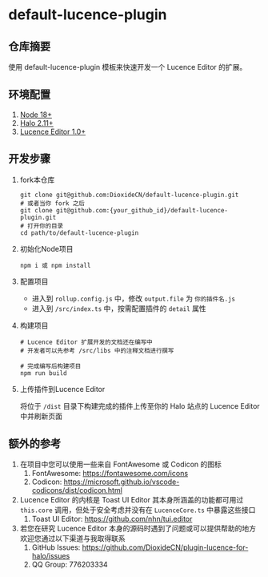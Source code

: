 # default-lucence-plugin

## 仓库摘要

使用 default-lucence-plugin 模板来快速开发一个 Lucence Editor 的扩展。

## 环境配置

1. [Node 18+](https://nodejs.org/en)
2. [Halo 2.11+](https://docs.halo.run/developer-guide/core/prepare)
3. [Lucence Editor 1.0+](https://github.com/DioxideCN/plugin-lucence-for-halo)

## 开发步骤

1. fork本仓库

    ```
    git clone git@github.com:DioxideCN/default-lucence-plugin.git
    # 或者当你 fork 之后
    git clone git@github.com:{your_github_id}/default-lucence-plugin.git
    # 打开你的目录
    cd path/to/default-lucence-plugin
    ```

2. 初始化Node项目

    ```
    npm i 或 npm install
    ```

3. 配置项目

    - 进入到 `rollup.config.js` 中，修改 `output.file` 为 `你的插件名.js`
    - 进入到 `/src/index.ts` 中，按需配置插件的 `detail` 属性

4. 构建项目

    ```
    # Lucence Editor 扩展开发的文档还在编写中
    # 开发者可以先参考 /src/libs 中的注释文档进行撰写

    # 完成编写后构建项目
    npm run build
    ```

5. 上传插件到Lucence Editor

    将位于 `/dist` 目录下构建完成的插件上传至你的 Halo 站点的 Lucence Editor 中并刷新页面

## 额外的参考

1. 在项目中您可以使用一些来自 FontAwesome 或 Codicon 的图标
   1. FontAwesome: https://fontawesome.com/icons
   2. Codicon: https://microsoft.github.io/vscode-codicons/dist/codicon.html
2. Lucence Editor 的内核是 Toast UI Editor 其本身所涵盖的功能都可用过 `this.core` 调用，但处于安全考虑并没有在 `LucenceCore.ts` 中暴露这些接口
   1. Toast UI Editor: https://github.com/nhn/tui.editor
3. 若您在研究 Lucence Editor 本身的源码时遇到了问题或可以提供帮助的地方欢迎您通过以下渠道与我取得联系
   1. GitHub Issues: https://github.com/DioxideCN/plugin-lucence-for-halo/issues
   2. QQ Group: 776203334
